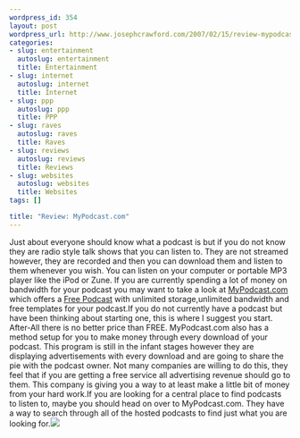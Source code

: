 ```yaml
--- 
wordpress_id: 354
layout: post
wordpress_url: http://www.josephcrawford.com/2007/02/15/review-mypodcastcom/
categories: 
- slug: entertainment
  autoslug: entertainment
  title: Entertainment
- slug: internet
  autoslug: internet
  title: Internet
- slug: ppp
  autoslug: ppp
  title: PPP
- slug: raves
  autoslug: raves
  title: Raves
- slug: reviews
  autoslug: reviews
  title: Reviews
- slug: websites
  autoslug: websites
  title: Websites
tags: []

title: "Review: MyPodcast.com"
---
```

Just about everyone should know what a podcast is but if you do not know they are radio style talk shows that you can listen to.  They are not streamed however, they are recorded and then you can download them and listen to them whenever you wish.  You can listen on your computer or portable MP3 player like the iPod or Zune.  If you are currently spending a lot of money on bandwidth for your podcast you may want to take a look at [MyPodcast.com](http://www.mypodcast.com) which offers a [Free Podcast](http://www.mypodcast.com) with unlimited storage,unlimited bandwidth and free templates for your podcast.If you do not currently have a podcast but have been thinking about starting one, this is where I suggest you start.  After-All there is no better price than FREE.  MyPodcast.com also has a method setup for you to make money through every download of your podcast.  This program is still in the infant stages however they are displaying advertisements with every download and are going to share the pie with the podcast owner.  Not many companies are willing to do this, they feel that if you are getting a free service all advertising revenue should go to them.  This company is giving you a way to at least make a little bit of money from your hard work.If you are looking for a central place to find podcasts to listen to, maybe you should head on over to MyPodcast.com.  They have a way to search through all of the hosted podcasts to find just what you are looking for.![](http://www.counttrackula.com/tracker/images/3267/3108.gif)
